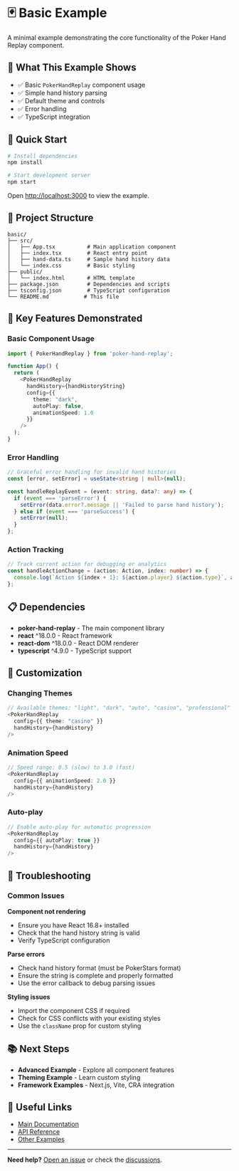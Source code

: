 # 🃏 Basic Example

A minimal example demonstrating the core functionality of the Poker Hand Replay
component.

## 🎯 What This Example Shows

- ✅ Basic `PokerHandReplay` component usage
- ✅ Simple hand history parsing
- ✅ Default theme and controls
- ✅ Error handling
- ✅ TypeScript integration

## 🚀 Quick Start

```bash
# Install dependencies
npm install

# Start development server
npm start
```

Open [http://localhost:3000](http://localhost:3000) to view the example.

## 📂 Project Structure

```
basic/
├── src/
│   ├── App.tsx          # Main application component
│   ├── index.tsx        # React entry point
│   ├── hand-data.ts     # Sample hand history data
│   └── index.css        # Basic styling
├── public/
│   └── index.html       # HTML template
├── package.json         # Dependencies and scripts
├── tsconfig.json        # TypeScript configuration
└── README.md           # This file
```

## 🔧 Key Features Demonstrated

### Basic Component Usage

```typescript
import { PokerHandReplay } from 'poker-hand-replay';

function App() {
  return (
    <PokerHandReplay
      handHistory={handHistoryString}
      config={{
        theme: "dark",
        autoPlay: false,
        animationSpeed: 1.0
      }}
    />
  );
}
```

### Error Handling

```typescript
// Graceful error handling for invalid hand histories
const [error, setError] = useState<string | null>(null);

const handleReplayEvent = (event: string, data?: any) => {
  if (event === 'parseError') {
    setError(data.error?.message || 'Failed to parse hand history');
  } else if (event === 'parseSuccess') {
    setError(null);
  }
};
```

### Action Tracking

```typescript
// Track current action for debugging or analytics
const handleActionChange = (action: Action, index: number) => {
  console.log(`Action ${index + 1}: ${action.player} ${action.type}`, action);
};
```

## 📋 Dependencies

- **poker-hand-replay** - The main component library
- **react** ^18.0.0 - React framework
- **react-dom** ^18.0.0 - React DOM renderer
- **typescript** ^4.9.0 - TypeScript support

## 🎨 Customization

### Changing Themes

```typescript
// Available themes: "light", "dark", "auto", "casino", "professional"
<PokerHandReplay
  config={{ theme: "casino" }}
  handHistory={handHistory}
/>
```

### Animation Speed

```typescript
// Speed range: 0.5 (slow) to 3.0 (fast)
<PokerHandReplay
  config={{ animationSpeed: 2.0 }}
  handHistory={handHistory}
/>
```

### Auto-play

```typescript
// Enable auto-play for automatic progression
<PokerHandReplay
  config={{ autoPlay: true }}
  handHistory={handHistory}
/>
```

## 🐛 Troubleshooting

### Common Issues

**Component not rendering**

- Ensure you have React 16.8+ installed
- Check that the hand history string is valid
- Verify TypeScript configuration

**Parse errors**

- Check hand history format (must be PokerStars format)
- Ensure the string is complete and properly formatted
- Use the error callback to debug parsing issues

**Styling issues**

- Import the component CSS if required
- Check for CSS conflicts with your existing styles
- Use the `className` prop for custom styling

## 📚 Next Steps

- **Advanced Example** - Explore all component features
- **Theming Example** - Learn custom styling
- **Framework Examples** - Next.js, Vite, CRA integration

## 🔗 Useful Links

- [Main Documentation](../../README.md)
- [API Reference](../../docs/api/)
- [Other Examples](../)

---

**Need help?**
[Open an issue](https://github.com/junichiro/poker-replayer/issues) or check the
[discussions](https://github.com/junichiro/poker-replayer/discussions).
